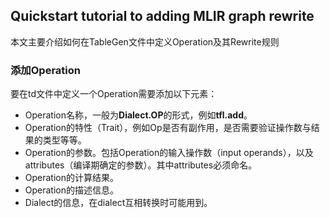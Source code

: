 ## Quickstart tutorial to adding MLIR graph rewrite

本文主要介绍如何在TableGen文件中定义Operation及其Rewrite规则 <br>

### 添加Operation

要在td文件中定义一个Operation需要添加以下元素：
- Operation名称，一般为**Dialect.OP**的形式，例如**tfl.add**。
- Operation的特性（Trait），例如Op是否有副作用，是否需要验证操作数与结果的类型等等。
- Operation的参数。包括Operation的输入操作数（input operands），以及attributes（编译期确定的参数）。其中attributes必须命名。
- Operation的计算结果。
- Operation的描述信息。
- Dialect的信息，在dialect互相转换时可能用到。


